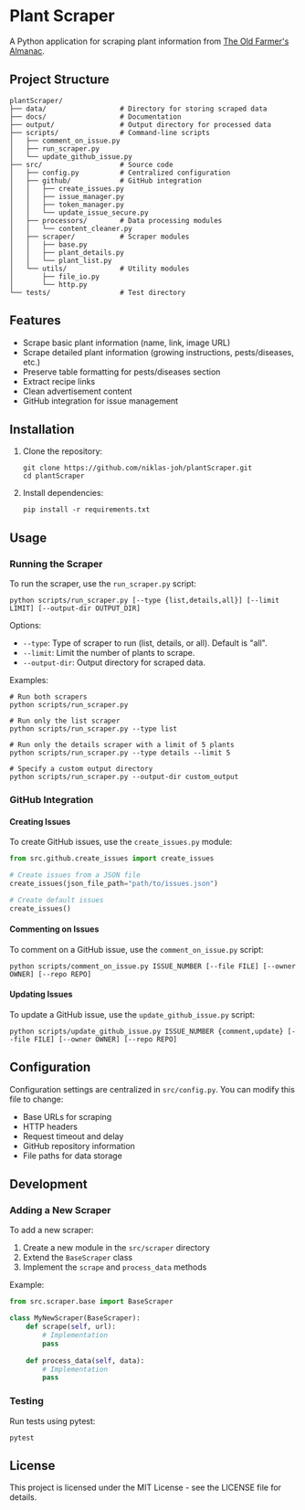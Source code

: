 # Plant Scraper

A Python application for scraping plant information from [The Old Farmer's Almanac](https://www.almanac.com/gardening/growing-guides).

## Project Structure

```
plantScraper/
├── data/                  # Directory for storing scraped data
├── docs/                  # Documentation
├── output/                # Output directory for processed data
├── scripts/               # Command-line scripts
│   ├── comment_on_issue.py
│   ├── run_scraper.py
│   └── update_github_issue.py
├── src/                   # Source code
│   ├── config.py          # Centralized configuration
│   ├── github/            # GitHub integration
│   │   ├── create_issues.py
│   │   ├── issue_manager.py
│   │   ├── token_manager.py
│   │   └── update_issue_secure.py
│   ├── processors/        # Data processing modules
│   │   └── content_cleaner.py
│   ├── scraper/           # Scraper modules
│   │   ├── base.py
│   │   ├── plant_details.py
│   │   └── plant_list.py
│   └── utils/             # Utility modules
│       ├── file_io.py
│       └── http.py
└── tests/                 # Test directory
```

## Features

- Scrape basic plant information (name, link, image URL)
- Scrape detailed plant information (growing instructions, pests/diseases, etc.)
- Preserve table formatting for pests/diseases section
- Extract recipe links
- Clean advertisement content
- GitHub integration for issue management

## Installation

1. Clone the repository:
   ```
   git clone https://github.com/niklas-joh/plantScraper.git
   cd plantScraper
   ```

2. Install dependencies:
   ```
   pip install -r requirements.txt
   ```

## Usage

### Running the Scraper

To run the scraper, use the `run_scraper.py` script:

```
python scripts/run_scraper.py [--type {list,details,all}] [--limit LIMIT] [--output-dir OUTPUT_DIR]
```

Options:
- `--type`: Type of scraper to run (list, details, or all). Default is "all".
- `--limit`: Limit the number of plants to scrape.
- `--output-dir`: Output directory for scraped data.

Examples:
```
# Run both scrapers
python scripts/run_scraper.py

# Run only the list scraper
python scripts/run_scraper.py --type list

# Run only the details scraper with a limit of 5 plants
python scripts/run_scraper.py --type details --limit 5

# Specify a custom output directory
python scripts/run_scraper.py --output-dir custom_output
```

### GitHub Integration

#### Creating Issues

To create GitHub issues, use the `create_issues.py` module:

```python
from src.github.create_issues import create_issues

# Create issues from a JSON file
create_issues(json_file_path="path/to/issues.json")

# Create default issues
create_issues()
```

#### Commenting on Issues

To comment on a GitHub issue, use the `comment_on_issue.py` script:

```
python scripts/comment_on_issue.py ISSUE_NUMBER [--file FILE] [--owner OWNER] [--repo REPO]
```

#### Updating Issues

To update a GitHub issue, use the `update_github_issue.py` script:

```
python scripts/update_github_issue.py ISSUE_NUMBER {comment,update} [--file FILE] [--owner OWNER] [--repo REPO]
```

## Configuration

Configuration settings are centralized in `src/config.py`. You can modify this file to change:

- Base URLs for scraping
- HTTP headers
- Request timeout and delay
- GitHub repository information
- File paths for data storage

## Development

### Adding a New Scraper

To add a new scraper:

1. Create a new module in the `src/scraper` directory
2. Extend the `BaseScraper` class
3. Implement the `scrape` and `process_data` methods

Example:
```python
from src.scraper.base import BaseScraper

class MyNewScraper(BaseScraper):
    def scrape(self, url):
        # Implementation
        pass
        
    def process_data(self, data):
        # Implementation
        pass
```

### Testing

Run tests using pytest:

```
pytest
```

## License

This project is licensed under the MIT License - see the LICENSE file for details.
